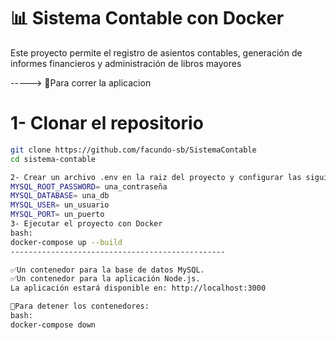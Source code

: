 # 📊 Sistema Contable con Docker  
Este proyecto permite el registro de asientos contables, generación de informes financieros
y administración de libros mayores

-----> 🚀Para correr la aplicacion 
# 1- Clonar el repositorio 
```bash
git clone https://github.com/facundo-sb/SistemaContable
cd sistema-contable

2- Crear un archivo .env en la raiz del proyecto y configurar las siguientes variables :
MYSQL_ROOT_PASSWORD= una_contraseña
MYSQL_DATABASE= una_db
MYSQL_USER= un_usuario
MYSQL_PORT= un_puerto
3- Ejecutar el proyecto con Docker 
bash:
docker-compose up --build
------------------------------------------------

✅Un contenedor para la base de datos MySQL.
✅Un contenedor para la aplicación Node.js.
La aplicación estará disponible en: http://localhost:3000   

🛑Para detener los contenedores:
bash:
docker-compose down

